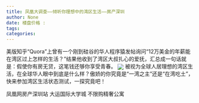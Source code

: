 ```yaml
---
title: 凤凰大调查——倾听你理想中的湾区生活——房产深圳
author: None
date: 楼盘价格 : 
tags: 
categories: 
---
```

                                        
<!-- more -->
美版知乎“Quora”上曾有一个刚到硅谷的华人程序猿发帖询问“12万美金的年薪能在湾区过上怎样的生活？”结果他收到了湾区大叔扎心的爱抚，汇总成一句话就是：假使你有房无贷，这笔钱还够你享受青春。
<img align="center" border="0" src="http://s1.ifengimg.com/2017/10/13/14b56ac78f29f049385a2e20a034cbfd.jpg" />
被视为全球人居理想的湾区生活，在全球华人眼中到底是什么样？傲娇的你究竟是“一湾之主”还是“在湾吃土”，快来参加湾区生活状态测试，一探究竟吧！
                        
                        
                        
                        
                                        
                    
                    
                
                    
                    
                    
                
                    
                
凤凰网房产深圳站
大运国际大学城
不限购精奢公寓
	                        
	                    
	                        
	                    
